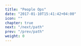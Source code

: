 ```yaml
---
title: "People Ops"
date: "2017-01-10T15:41:42+04:00"
icon: ""
chapter: true
next: "/next/path"
prev: "/prev/path"
weight: 0
---
```

